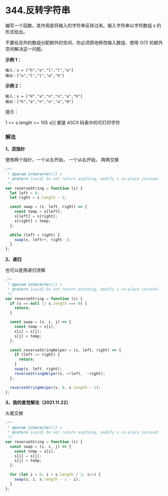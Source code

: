 # 344.反转字符串

<script setup>
import TagList from '../../components/TagList.vue';
</script>

<TagList :list="[{label: '双指针', type: 'primary'},{label: '递归', type: 'success'}, {label: '字符串', type: 'darkorchid'}]"/>

编写一个函数，其作用是将输入的字符串反转过来。输入字符串以字符数组 s 的形式给出。

不要给另外的数组分配额外的空间，你必须原地修改输入数组、使用 O(1) 的额外空间解决这一问题。

**示例 1：**

```
输入：s = ["h","e","l","l","o"]
输出：["o","l","l","e","h"]
```

**示例 2：**

```
输入：s = ["H","a","n","n","a","h"]
输出：["h","a","n","n","a","H"]
```

提示：

1 <= s.length <= 105
s[i] 都是 ASCII 码表中的可打印字符

### 解法

**1、双指针**

使用两个指针，一个从左开始， 一个从右开始， 两两交换

```js
/**
 * @param {character[]} s
 * @return {void} Do not return anything, modify s in-place instead.
 */
var reverseString = function (s) {
  let left = 0;
  let right = s.length - 1;

  const swap = (s, left, right) => {
    const temp = s[left];
    s[left] = s[right];
    s[right] = temp;
  };

  while (left < right) {
    swap(s, left++, right--);
  }
};
```

**2、递归**

也可以是用递归求解

```js
/**
 * @param {character[]} s
 * @return {void} Do not return anything, modify s in-place instead.
 */
var reverseString = function (s) {
  if (s == null || s.length === 0) {
    return;
  }

  const swap = (s, i, j) => {
    const temp = s[i];
    s[i] = s[j];
    s[j] = temp;
  };

  const reverseStringHelper = (s, left, right) => {
    if (left >= right) {
      return;
    }
    swap(s, left, right);
    reverseStringHelper(s, ++left, --right);
  };

  reverseStringHelper(s, 0, s.length - 1);
};
```

**3、我的直觉解法（2021.11.22）**

头尾交换

```js
/**
 * @param {character[]} s
 * @return {void} Do not return anything, modify s in-place instead.
 */
var reverseString = function (s) {
  const swap = (s, i, j) => {
    const temp = s[i];
    s[i] = s[j];
    s[j] = temp;
  };

  for (let i = 0; i < s.length / 2; i++) {
    swap(s, i, s.length - 1 - i);
  }
};
```
